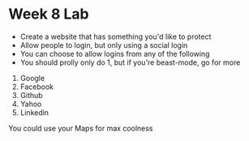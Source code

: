 Week 8 Lab
==========


* Create a website that has something you'd like to protect
* Allow people to login, but only using a social login
* You can choose to allow logins from any of the following 
* You should prolly only do 1, but if you're beast-mode, go for more

1. Google
2. Facebook
3. Github
4. Yahoo
5. Linkedin


You could use your Maps for max coolness
